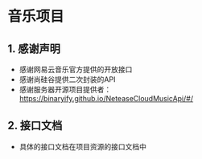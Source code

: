 # 音乐项目
## 1. 感谢声明
- 感谢网易云音乐官方提供的开放接口
- 感谢尚硅谷提供二次封装的API
- 感谢服务器开源项目提供者：https://binaryify.github.io/NeteaseCloudMusicApi/#/
## 2. 接口文档
- 具体的接口文档在项目资源的接口文档中


